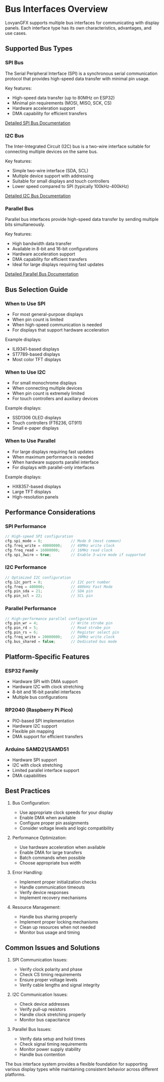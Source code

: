 # Bus Interfaces Overview

LovyanGFX supports multiple bus interfaces for communicating with display panels. Each interface type has its own characteristics, advantages, and use cases.

## Supported Bus Types

### SPI Bus
The Serial Peripheral Interface (SPI) is a synchronous serial communication protocol that provides high-speed data transfer with minimal pin usage.

Key features:
- High-speed data transfer (up to 80MHz on ESP32)
- Minimal pin requirements (MOSI, MISO, SCK, CS)
- Hardware acceleration support
- DMA capability for efficient transfers

[Detailed SPI Bus Documentation](bus_spi.md)

### I2C Bus
The Inter-Integrated Circuit (I2C) bus is a two-wire interface suitable for connecting multiple devices on the same bus.

Key features:
- Simple two-wire interface (SDA, SCL)
- Multiple device support with addressing
- Suitable for small displays and touch controllers
- Lower speed compared to SPI (typically 100kHz-400kHz)

[Detailed I2C Bus Documentation](bus_i2c.md)

### Parallel Bus
Parallel bus interfaces provide high-speed data transfer by sending multiple bits simultaneously.

Key features:
- High bandwidth data transfer
- Available in 8-bit and 16-bit configurations
- Hardware acceleration support
- DMA capability for efficient transfers
- Ideal for large displays requiring fast updates

[Detailed Parallel Bus Documentation](bus_parallel.md)

## Bus Selection Guide

### When to Use SPI
- For most general-purpose displays
- When pin count is limited
- When high-speed communication is needed
- For displays that support hardware acceleration

Example displays:
- ILI9341-based displays
- ST7789-based displays
- Most color TFT displays

### When to Use I2C
- For small monochrome displays
- When connecting multiple devices
- When pin count is extremely limited
- For touch controllers and auxiliary devices

Example displays:
- SSD1306 OLED displays
- Touch controllers (FT6236, GT911)
- Small e-paper displays

### When to Use Parallel
- For large displays requiring fast updates
- When maximum performance is needed
- When hardware supports parallel interface
- For displays with parallel-only interfaces

Example displays:
- HX8357-based displays
- Large TFT displays
- High-resolution panels

## Performance Considerations

### SPI Performance
```cpp
// High-speed SPI configuration
cfg.spi_mode = 0;             // Mode 0 (most common)
cfg.freq_write = 40000000;    // 40MHz write clock
cfg.freq_read = 16000000;     // 16MHz read clock
cfg.spi_3wire = true;         // Enable 3-wire mode if supported
```

### I2C Performance
```cpp
// Optimized I2C configuration
cfg.i2c_port = 0;             // I2C port number
cfg.freq = 400000;            // 400kHz Fast Mode
cfg.pin_sda = 21;             // SDA pin
cfg.pin_scl = 22;             // SCL pin
```

### Parallel Performance
```cpp
// High-performance parallel configuration
cfg.pin_wr = 4;               // Write strobe pin
cfg.pin_rd = 5;               // Read strobe pin
cfg.pin_rs = 6;               // Register select pin
cfg.freq_write = 20000000;    // 20MHz write clock
cfg.bus_shared = false;       // Dedicated bus mode
```

## Platform-Specific Features

### ESP32 Family
- Hardware SPI with DMA support
- Hardware I2C with clock stretching
- 8-bit and 16-bit parallel interfaces
- Multiple bus configurations

### RP2040 (Raspberry Pi Pico)
- PIO-based SPI implementation
- Hardware I2C support
- Flexible pin mapping
- DMA support for efficient transfers

### Arduino SAMD21/SAMD51
- Hardware SPI support
- I2C with clock stretching
- Limited parallel interface support
- DMA capabilities

## Best Practices

1. Bus Configuration:
   - Use appropriate clock speeds for your display
   - Enable DMA when available
   - Configure proper pin assignments
   - Consider voltage levels and logic compatibility

2. Performance Optimization:
   - Use hardware acceleration when available
   - Enable DMA for large transfers
   - Batch commands when possible
   - Choose appropriate bus width

3. Error Handling:
   - Implement proper initialization checks
   - Handle communication timeouts
   - Verify device responses
   - Implement recovery mechanisms

4. Resource Management:
   - Handle bus sharing properly
   - Implement proper locking mechanisms
   - Clean up resources when not needed
   - Monitor bus usage and timing

## Common Issues and Solutions

1. SPI Communication Issues:
   - Verify clock polarity and phase
   - Check CS timing requirements
   - Ensure proper voltage levels
   - Verify cable lengths and signal integrity

2. I2C Communication Issues:
   - Check device addresses
   - Verify pull-up resistors
   - Handle clock stretching properly
   - Monitor bus capacitance

3. Parallel Bus Issues:
   - Verify data setup and hold times
   - Check signal timing requirements
   - Monitor power supply stability
   - Handle bus contention

The bus interface system provides a flexible foundation for supporting various display types while maintaining consistent behavior across different platforms. 